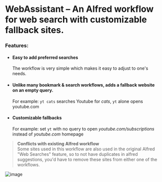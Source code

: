 # WebAssistant – An Alfred workflow for web search with customizable fallback sites.

### Features: 
- #### Easy to add preferred searches
  The workflow is very simple which makes it easy to adjust to one's needs.
- #### Unlike many bookmark & search workflows, adds a fallback website on an empty query.
  For example: `yt cats` searches Youtube for *cats*, `yt` alone opens youtube.com
- #### Customizable fallbacks
  For example: set `yt` with no query to open *youtube.com/subscriptions* instead of *youtube.com* homepage

> **Conflicts with existing Alfred workflow**  
Some sites used in this workflow are also used in the original Alfred "Web Searches" feature, so to not have duplicates in alfred suggestions, you'd have to remove these sites from either one of the workflows. 

![image](https://user-images.githubusercontent.com/47119689/170863815-9dcf30ab-181a-4ba8-aa33-62fd9a652792.jpeg)


